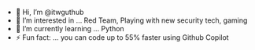 - 👋 Hi, I’m @itwguthub
- 👀 I’m interested in ... Red Team, Playing with new security tech, gaming
- 🌱 I’m currently learning ... Python
- ⚡ Fun fact: ... you can code up to 55% faster using Github Copilot

<!---
itwguthub/itwguthub is a ✨ special ✨ repository because its `README.md` (this file) appears on your GitHub profile.
You can click the Preview link to take a look at your changes.
--->
